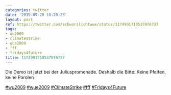 ```yaml
---
categories: twitter
date: '2019-09-20 10:20:28'
layout: post
ref: https://twitter.com/schwarzlichtwue/status/1174991710537076737
tags:
- wu2009
- climatestrike
- wue2009
- fff
- fridays4future
title: 1174991710537076737
---
```

Die Demo ist jetzt bei der Juliuspromenade. Deshalb die Bitte: Keine Pfeifen, keine Parolen

[#wu2009](/t/wu2009) [#wue2009](/t/wue2009) [#ClimateStrike](/t/climatestrike) [#fff](/t/fff) [#Fridays4Future](/t/fridays4future)